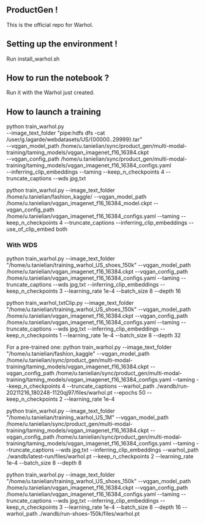 ## ProductGen ! 
This is the official repo for Warhol. 

## Setting up the environment ! 
Run install_warhol.sh

## How to run the notebook ?
Run it with the Warhol just created.

## How to launch a training 
python train_warhol.py \
--image_text_folder "pipe:hdfs dfs -cat /user/g.lagarde/webdatasets/US/{00000..29999}.tar" \
--vqgan_model_path /home/u.tanielian/sync/product_gen/multi-modal-training/taming_models/vqgan_imagenet_f16_16384.ckpt \
--vqgan_config_path /home/u.tanielian/sync/product_gen/multi-modal-training/taming_models/vqgan_imagenet_f16_16384_configs.yaml \
--inferring_clip_embeddings --taming --keep_n_checkpoints 4 --truncate_captions --wds jpg,txt 

python train_warhol.py --image_text_folder /home/u.tanielian/fashion_kaggle/ --vqgan_model_path /home/u.tanielian/vqgan_imagenet_f16_16384_model.ckpt --vqgan_config_path /home/u.tanielian/vqgan_imagenet_f16_16384_configs.yaml --taming --keep_n_checkpoints 4 --truncate_captions --inferring_clip_embeddings --use_of_clip_embed both

### With WDS
python train_warhol.py --image_text_folder "/home/u.tanielian/training_warhol_US_shoes_150k" --vqgan_model_path /home/u.tanielian/vqgan_imagenet_f16_16384.ckpt --vqgan_config_path /home/u.tanielian/vqgan_imagenet_f16_16384_configs.yaml --taming --truncate_captions --wds jpg,txt --inferring_clip_embeddings --keep_n_checkpoints 3 --learning_rate 1e-4 --batch_size 8 --depth 16

python train_warhol_txtClip.py --image_text_folder "/home/u.tanielian/training_warhol_US_shoes_150k" --vqgan_model_path /home/u.tanielian/vqgan_imagenet_f16_16384.ckpt --vqgan_config_path /home/u.tanielian/vqgan_imagenet_f16_16384_configs.yaml --taming --truncate_captions --wds jpg,txt --inferring_clip_embeddings --keep_n_checkpoints 1 --learning_rate 1e-4 --batch_size 8 --depth 32

For a pre-trained one:
python train_warhol.py --image_text_folder "/home/u.tanielian/fashion_kaggle" --vqgan_model_path /home/u.tanielian/sync/product_gen/multi-modal-training/taming_models/vqgan_imagenet_f16_16384.ckpt --vqgan_config_path /home/u.tanielian/sync/product_gen/multi-modal-training/taming_models/vqgan_imagenet_f16_16384_configs.yaml --taming --keep_n_checkpoints 4 --truncate_captions --warhol_path ./wandb/run-20211216_180248-1120qj97/files/warhol.pt --epochs 50 --keep_n_checkpoints 2 --learning_rate 1e-4

python train_warhol.py --image_text_folder "/home/u.tanielian/training_warhol_US_1M" --vqgan_model_path /home/u.tanielian/sync/product_gen/multi-modal-training/taming_models/vqgan_imagenet_f16_16384.ckpt --vqgan_config_path /home/u.tanielian/sync/product_gen/multi-modal-training/taming_models/vqgan_imagenet_f16_16384_configs.yaml --taming --truncate_captions --wds jpg,txt --inferring_clip_embeddings --warhol_path ./wandb/latest-run/files/warhol.pt --keep_n_checkpoints 2 --learning_rate 1e-4 --batch_size 8 --depth 8

python train_warhol.py --image_text_folder "/home/u.tanielian/training_warhol_US_shoes_150k" --vqgan_model_path /home/u.tanielian/vqgan_imagenet_f16_16384.ckpt --vqgan_config_path /home/u.tanielian/vqgan_imagenet_f16_16384_configs.yaml --taming --truncate_captions --wds jpg,txt --inferring_clip_embeddings --keep_n_checkpoints 3 --learning_rate 1e-4 --batch_size 8 --depth 16 --warhol_path ./wandb/run-shoes-150k/files/warhol.pt


